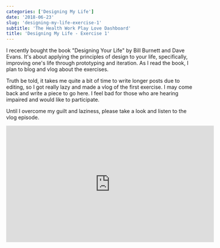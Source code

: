 ```yaml
---
categories: ['Designing My Life']
date: '2018-06-23'
slug: 'designing-my-life-exercise-1'
subtitle: 'The Health Work Play Love Dashboard'
title: 'Designing My Life - Exercise 1'
---
```


I recently bought the book "Designing Your Life" by Bill Burnett and Dave Evans. It's about applying the principles of design to your life, specifically, improving one's life through prototyping and iteration. As I read the book, I plan to blog and vlog about the exercises.

Truth be told, it takes me quite a bit of time to write longer posts due to editing, so I got really lazy and made a vlog of the first exercise. I may come back and write a piece to go here. I feel bad for those who are hearing impaired and would like to participate.

Until I overcome my guilt and laziness, please take a look and listen to the vlog episode.

<iframe width="560" height="315" src="https://www.youtube.com/embed/Gc29pd2AKS4" frameborder="0" allow="autoplay; encrypted-media" allowfullscreen></iframe>
